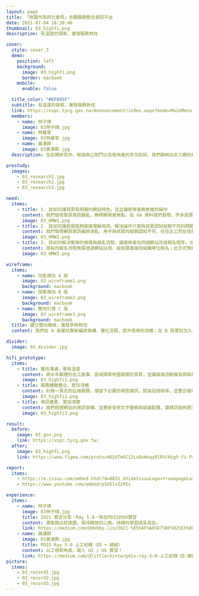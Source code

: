 ```yaml
---
layout: page
title: 「桃園市政府社會局」志願服務整合資訊平台
date: 2021-07-04 18:30:46
thumbnail: 03_highfi.png
description: 有溫度的探索，激發服務熱忱

cover:
  style: cover_3
  demo:
    position: left
    background:
      image: 03_highfi.png
      border: macbook
    mobile:
      enable: false

  title_color: "#EF895F"
  subtitle: 有溫度的探索，激發服務熱忱
  link: https://vspc.tycg.gov.tw/Announcement/index.aspx?mode=MainMenu_1
  members:
    - name: 林子晴
      image: 03林子晴.jpg
    - name: 林曼寧
      image: 03林曼寧.jpg
    - name: 黃湧群
      image: 03黃湧群.jpg
  description: 在前期研究中，經過與公部門以及使用者的多次訪談，我們歸納出志工網的幾點問題，其中包含：媒合功能使用率不高、資訊呈現方式不佳等，最後定義了我們的 Problem Statement 為「該如何讓志工網的操作更加流暢且有溫度，讓無論是有經驗的志工以及一般民眾更願意使用，進而提升志工媒合率」。

prestudy:
  images:
    - 03_research1.jpg
    - 03_research2.jpg
    - 03_research3.jpg

need:
  items:
    - title: 1. 該如何讓首頁有明確的網站特色，並且讓使用者無負擔的操作
      content: 我們發現首頁資訊雜亂，無明顯視覺焦點，從 GA 資料我們發現，許多民眾一進入網頁即快速離開。
      image: 03_HMW1.png
    - title: 2. 該如何讓民眾能夠直接理解用詞，解決操作介面與民眾認知經驗不符的問題，並減少期望落差
      content: 我們發現網頁資訊編排凌亂、用字與民眾的經驗認知不符，往往志工們在找尋活動時耗費很多時間心力。
      image: 03_HMW2.png
    - title: 3. 該如何解決繁瑣的搜尋與報名流程，讓使用者在同個網站完成報名程序，也能讓社會局清楚掌握媒合名單
      content: 現有的報名流程無需透過網站註冊，由民眾直接向組織單位報名；此方式無統一資料收集整理、社會局也無法掌握報名狀況。
      image: 03_HMW3.png

wireframe:
  items:
    - name: 功能導向 A 版
      image: 03_wireframe1.png
      background: macbook
    - name: 探索導向 B 版
      image: 03_wireframe2.png
      background: macbook
    - name: 雙向引導 C 版
      image: 03_wireframe3.png
      background: macbook
  title: 建立雙向橋樑，激發參與熱忱
  content: 我們在 A 版嘗試重新編排架構、優化流程，提升使用的流暢；在 B 版嘗試加入身分別區分、凸顯人物故事，激發使用者參與志工的熱情；在 C 版嘗試將 A / B 兩版特色融合，並加上雙向溝通的特色，以「簡化流程步驟＋有溫度的探索內容＋雙向橋樑」成為我們最終的設計方向。

divider:
  image: 03_divider.jpg

hifi_prototype:
  items:
    - title: 雙向溝通，更有溫度
      content: 將半年報裡的志工故事、區域探索地圖展開於首頁，並讓每個活動擁有問與答的欄位，讓資訊透明化；並且利用民眾熟悉且親切的說明文字，建立民眾與公部門的橋樑。
      image: 03_highfi1.png
    - title: 服務體驗整合，更加流暢
      content: 利用一頁式的註冊服務，僅留下必要的填答資訊，提高註冊效率，並整合報名服務於網站上，期望提升媒合功能的使用率，同時也讓社會局能掌握報名狀況。
      image: 03_highfi2.png
    - title: 資訊重整，更加清楚
      content: 我們梳理網站的資訊架構，並重新安排文字層級與版面配置，讓資訊能夠更清楚的呈現，志工在探索活動時，也能更快速的找到有興趣的志工活動。
      image: 03_highfi3.png

result:
  before:
    image: 03_gov.png
    link: https://vspc.tycg.gov.tw/
  after: 
    image: 03_highfi.png
    link: https://www.figma.com/proto/mD2dTmOC12LoQsWoqy8lRX/High-fi-Prototype?node-id=870%3A12870&scaling=min-zoom&starting-point-node-id=906%3A11962&show-proto-sidebar=1

report:
  items: 
    - https://e.issuu.com/embed.html?d=0831_&hideIssuuLogo=true&pageLayout=singlePage&u=pdis.tw
    - https://www.youtube.com/embed/p1U5lvZzPEs

experience:
  items:
    - name: 林子晴
      image: 03林子晴.jpg
      title: 2021 實習分享｜Ray 5.0－我在PDIS的UX實習
      content: 勇敢踏出舒適圈，保持開放的心態，持續的學習成長茁壯。
      link: https://medium.com/@debby.lin/2021-%E5%AF%A6%E7%BF%92%E5%88%86%E4%BA%AB-ray-5-0-%E6%88%91%E5%9C%A8pdis%E7%9A%84ux%E5%AF%A6%E7%BF%92-c660b9a9c2bb
    - name: 黃湧群
      image: 03黃湧群.jpg
      title: PDIS Ray 5.0 上工紀錄（四 + 總結）
      content: 以工程師角度，踏入 UI / UX 實習！
      link: https://medium.com/@littlechintw/pdis-ray-5–0-上工紀錄-四-總結-653b3278b0a0
picture:
  items:
    - 03_record1.jpg
    - 03_record2.jpg
    - 03_record3.jpg
---
```


